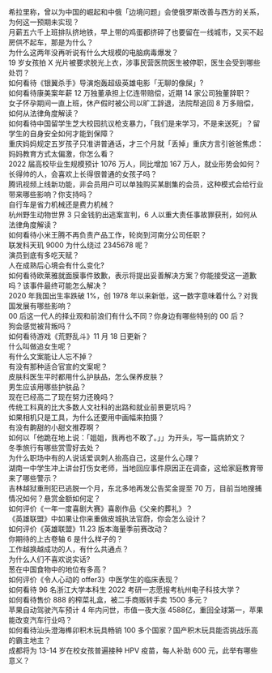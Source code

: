 希拉里称，曾以为中国的崛起和中俄「边境问题」会使俄罗斯改善与西方的关系，为何这一预期未实现？  
月薪五六千上班排队挤地铁，早上带的鸡蛋都挤碎了也要留在一线城市，又买不起房供不起车，那是为什么？  
为什么这两年没再听说有什么大规模的电脑病毒爆发？  
19 岁女孩拍 X 光片被要求脱光上衣，涉事民营医院医生被停职，医生会受到哪些处罚？  
如何看待《银翼杀手》导演炮轰超级英雄电影「无聊的像屎」?  
如何看待康美案年薪 12 万独董承担上亿连带赔偿，近期 14 家公司独董辞职？  
女子怀孕期间一直上班，休产假时被公司以旷工辞退，法院帮追回 8 万多赔偿，如何从法律角度解读？  
如何看待中国留学生芝大校园抗议枪支暴力，「我们是来学习，不是来送死」？留学生的自身安全如何才能到保障？  
重庆妈妈规定五岁孩子只准讲普通话，才三个月就「丢掉」重庆方言引爸爸焦虑：妈妈教育方式太偏激，你怎么看？  
2022 届高校毕业生规模预计 1076 万人，同比增加 167 万人，就业形势会如何？  
长得帅的人，会喜欢上长得很普通的女孩子吗？  
腾讯视频上线新功能，非会员用户可以单独购买某剧集的会员，这种模式会给行业带来哪些影响？你支持吗？  
自行车是省力机械还是费力机械？  
杭州野生动物世界 3 只金钱豹出逃案宣判，6 人以重大责任事故罪获刑，如何从法律角度解读？  
如何看待小米王腾不再负责产品工作，轮岗到河南分公司任职？  
联发科天玑 9000 为什么绕过 2345678 呢？  
演员到底有多吃天赋？  
人在成熟后心境会有什么变化?  
如何看待欧莱雅就面膜事件致歉，表示将提出妥善解决方案？你能接受这一道歉吗？该事件最终可能怎么解决？  
2020 年我国出生率跌破 1%，创 1978 年以来新低，这一数字意味着什么？对我国发展有哪些影响？  
00 后这一代人的择业观和前浪们有什么不同？你身边有哪些特别的 00 后？  
狗会感觉被背叛吗？  
如何看待游戏《荒野乱斗》11 月 18 日更新？  
什么叫做追女生呢？  
有什么文案能让人忘不掉？  
有没有那种适合官宣的文案呢？  
皮肤科医生平时都用什么护肤品，怎么保养皮肤？  
男生应该用哪些护肤品？  
现在已经高二了现在努力还晚吗？  
传统工科真的比大多数人文社科的出路和就业前景更坑吗？  
如果相机只是工具，为什么还要用中画幅来拍摄？  
有没有齁甜的小甜文推荐啊？  
如何以「他跪在地上说：「姐姐，我再也不敢了。」」为开头，写一篇病娇文？  
冬季旅行有哪些赏雪好去处？  
为什么职场中有的人说话爱讽刺人抬高自己，这是什么心理？  
湖南一中学生冲上讲台打伤女老师，当地回应事件原因正在调查，这给家庭教育带来了哪些警示？  
吉林越狱重刑犯已逃脱一个月，东北多地再发公告奖金提至 70 万，目前当地搜捕情况如何？悬赏金额如何定？  
如何评价《一年一度喜剧大赛》喜剧作品《父亲的葬礼》？  
《英雄联盟》中如果让你来重做皮城执法官蔚，你会怎么设计？  
如何评价《英雄联盟》11.23 版本海量季前赛改动？  
你期待的上古卷轴 6 是什么样子的？  
工作越换越成功的人，有什么共通点？  
为什么人们不喜欢说实话?  
葱在中国食物中的地位有多高？  
如何评价《令人心动的 offer3》中医学生的临床表现？  
如何看待 96 名浙江大学本科生 2022 考研一志愿报考杭州电子科技大学？  
如何看待售价 888 的榨菜礼盒，被二手商贩转手卖 1500 多元？  
苹果自动驾驶汽车预计 4 年内问世，市值一夜大涨 4588 ​亿，重回全球第一，苹果能改变汽车行业吗？  
如何看待汕头澄海榫卯积木玩具畅销 100 多个国家？国产积木玩具能否挑战乐高的霸主地主？  
成都将为 13-14 岁在校女孩普遍接种 HPV 疫苗，每人补助 600 元，此举有哪些意义？  
